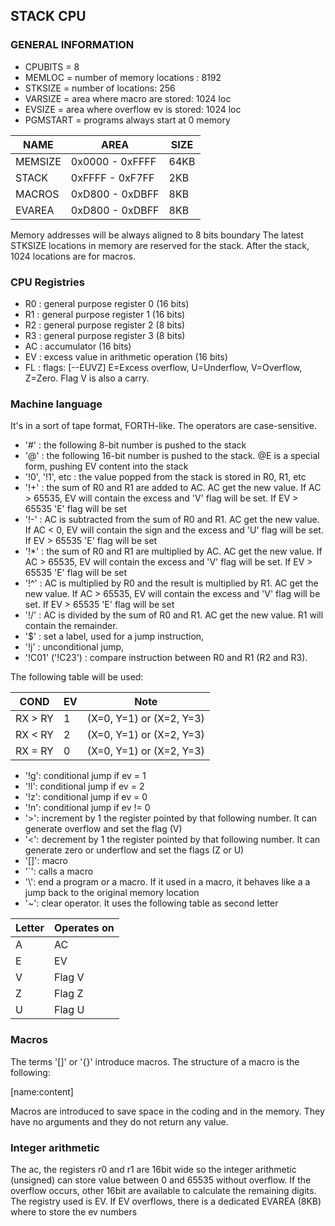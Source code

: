 ## STACK CPU

### GENERAL INFORMATION

- CPUBITS = 8
- MEMLOC = number of memory locations : 8192
- STKSIZE = number of locations: 256
- VARSIZE = area where macro are stored: 1024 loc
- EVSIZE = area where overflow ev is stored: 1024 loc
- PGMSTART = programs always start at 0 memory

| NAME    | AREA            | SIZE |
|---------|-----------------|------|
| MEMSIZE | 0x0000 - 0xFFFF | 64KB |
| STACK   | 0xFFFF - 0xF7FF | 2KB  |
| MACROS  | 0xD800 - 0xDBFF | 8KB  |
| EVAREA  | 0xD800 - 0xDBFF | 8KB  |

Memory addresses will be always aligned to 8 bits boundary
The latest STKSIZE locations in memory are reserved for the stack.
After the stack, 1024 locations are for macros.

### CPU Registries

- R0 : general purpose register 0 (16 bits)
- R1 : general purpose register 1 (16 bits)
- R2 : general purpose register 2 (8 bits)
- R3 : general purpose register 3 (8 bits)
- AC : accumulator (16 bits)
- EV : excess value in arithmetic operation (16 bits)
- FL : flags: [--EUVZ] E=Excess overflow, U=Underflow, V=Overflow, Z=Zero. Flag V is also a carry.


### Machine language

It's in a sort of tape format, FORTH-like.
The operators are case-sensitive.

- '#' : the following 8-bit number is pushed to the stack
- '@' : the following 16-bit number is pushed to the stack. @E is a
  special form, pushing EV content into the stack
- '!0', '!1', etc : the value popped from the stack is stored in R0, R1, etc
- '!+' : the sum of R0 and R1 are added to AC. AC get the new value.
  If AC > 65535, EV will contain the excess and 'V' flag will be set. If EV > 65535 'E' flag will be set
- '!-' : AC is subtracted from the sum of R0 and R1. AC get the new value.
  If AC < 0, EV will contain the sign and the excess and 'U' flag will be set. If EV > 65535 'E' flag will be set
- '!*' : the sum of R0 and R1 are multiplied by AC. AC get the new value.
  If AC > 65535, EV will contain the excess and 'V' flag will be set. If EV > 65535 'E' flag will be set
- '!^' : AC is multiplied by R0 and the result is multiplied by R1. AC get the new value.
  If AC > 65535, EV will contain the excess and 'V' flag will be set. If EV > 65535 'E' flag will be set
- '!/' : AC is divided by the sum of R0 and R1. AC get the new value. R1 will contain the remainder.
- '$' : set a label, used for a jump instruction,
- '!j' : unconditional jump,
- '!C01' ('!C23') : compare instruction between R0 and R1 (R2 and R3).

The following table will be used:

| COND    | EV  | Note                       |
|---------|-----|----------------------------|
| RX > RY | 1   | (X=0, Y=1) or (X=2, Y=3)   |
| RX < RY | 2   | (X=0, Y=1) or (X=2, Y=3)   |
| RX = RY | 0   | (X=0, Y=1) or (X=2, Y=3)   |

- '!g': conditional jump if ev = 1
- '!l': conditional jump if ev = 2
- '!z': conditional jump if ev = 0
- '!n': conditional jump if ev != 0
- '>': increment by 1 the register pointed by that following number.
  It can generate overflow and set the flag (V)
- '<': decrement by 1 the register pointed by that following number.
  It can generate zero or underflow and set the
  flags (Z or U)
- '[]': macro
- '`': calls a macro
- '\\': end a program or a macro. If it used in a macro, it behaves
  like a a jump back to the original memory location
- '~': clear operator. It uses the following table as second letter

| Letter| Operates on |
|-------|-------------|
| A     | AC          |
| E     | EV          |
| V     | Flag V      |
| Z     | Flag Z      |
| U     | Flag U      |

### Macros

The terms '[]' or '{}' introduce macros.
The structure of a macro is the following:

[name:content]

Macros are introduced to save space in the coding and in the memory.
They have no arguments and they do not return any value.

### Integer arithmetic

The ac, the registers r0 and r1 are 16bit wide so the integer arithmetic (unsigned) can store value between 0 and 65535
without overflow. If the overflow occurs, other 16bit are available to calculate the remaining digits.
The registry used is EV. If EV overflows, there is a dedicated EVAREA (8KB) where to store the ev numbers